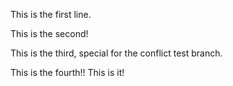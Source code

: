 This is the first line.

This is the second!

This is the third, special for the conflict test branch.

This is the fourth!! This is it!
